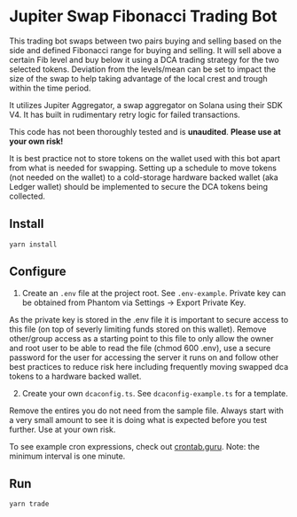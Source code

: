 # Jupiter Swap Fibonacci Trading Bot
This trading bot swaps between two pairs buying and selling based on the side and defined Fibonacci range for buying and selling. It will sell above a certain Fib level and buy below it using a DCA trading strategy for the two selected tokens. Deviation from the levels/mean can be set to impact the size of the swap to help taking advantage of the local crest and trough within the time period.

It utilizes Jupiter Aggregator, a swap aggregator on Solana using their SDK V4. It has built in rudimentary retry logic for failed transactions.

This code has not been thoroughly tested and is **unaudited**. **Please use at your own risk!**

It is best practice not to store tokens on the wallet used with this bot apart from what is needed for swapping. Setting up a schedule to move tokens (not needed on the wallet) to a cold-storage hardware backed wallet (aka Ledger wallet) should be implemented to secure the DCA tokens being collected.

## Install
```
yarn install
```
## Configure
1. Create an `.env` file at the project root. See `.env-example`. 
Private key can be obtained from Phantom via Settings -> Export Private Key.

As the private key is stored in the .env file it is important to secure access to this file (on top of severly limiting funds stored on this wallet). Remove other/group access as a starting point to this file to only allow the owner and root user to be able to read the file (chmod 600 .env), use a secure password for the user for accessing the server it runs on and follow other best practices to reduce risk here including frequently moving swapped dca tokens to a hardware backed wallet.

2. Create your own `dcaconfig.ts`. See `dcaconfig-example.ts` for a template. 

Remove the entires you do not need from the sample file. Always start with a very small amount to see it is doing what is expected before you test further. Use at your own risk.

To see example cron expressions, check out [crontab.guru](https://crontab.guru/).
Note: the minimum interval is one minute.
## Run
```
yarn trade
```
